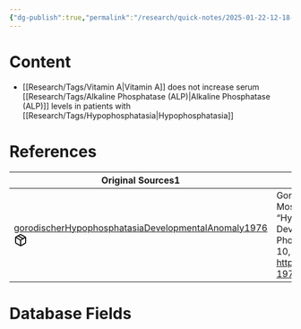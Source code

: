 ```yaml
---
{"dg-publish":true,"permalink":"/research/quick-notes/2025-01-22-12-18-55/","updated":"2025-01-28T19:49:40-05:00"}
---
```


# Content
- [[Research/Tags/Vitamin A\|Vitamin A]] does not increase serum [[Research/Tags/Alkaline Phosphatase (ALP)\|Alkaline Phosphatase (ALP)]] levels in patients with [[Research/Tags/Hypophosphatasia\|Hypophosphatasia]]
# References
<div><table class="dataview table-view-table"><thead class="table-view-thead"><tr class="table-view-tr-header"><th class="table-view-th"><span>Original Sources</span><span class="dataview small-text">1</span></th><th class="table-view-th"><span>Citations</span></th></tr></thead><tbody class="table-view-tbody"><tr><td><span><a data-tooltip-position="top" aria-label="Research/Evidence Sources/gorodischerHypophosphatasiaDevelopmentalAnomaly1976.md" data-href="Research/Evidence Sources/gorodischerHypophosphatasiaDevelopmentalAnomaly1976.md" href="Research/Evidence Sources/gorodischerHypophosphatasiaDevelopmentalAnomaly1976.md" class="internal-link" target="_blank" rel="noopener nofollow" fileclass-name="Research Links">gorodischerHypophosphatasiaDevelopmentalAnomaly1976</a><a class="metadata-menu fileclass-icon"><svg xmlns="http://www.w3.org/2000/svg" width="24" height="24" viewBox="0 0 24 24" fill="none" stroke="currentColor" stroke-width="2" stroke-linecap="round" stroke-linejoin="round" class="svg-icon lucide-package"><path d="m7.5 4.27 9 5.15"></path><path d="M21 8a2 2 0 0 0-1-1.73l-7-4a2 2 0 0 0-2 0l-7 4A2 2 0 0 0 3 8v8a2 2 0 0 0 1 1.73l7 4a2 2 0 0 0 2 0l7-4A2 2 0 0 0 21 16Z"></path><path d="m3.3 7 8.7 5 8.7-5"></path><path d="M12 22V12"></path></svg></a></span></td><td><span>Gorodischer, R., R. G. Davidson, L. L. Mosovich, and S. J. Yaffe. “Hypophosphatasia: A Developmental Anomaly of Alkaline Phosphatase?” Pediatric Research 10, no. 7 (July 1976): 650–56. <a rel="noopener nofollow" class="external-link" href="https://doi.org/10.1203/00006450-197607000-00004" target="_blank">https://doi.org/10.1203/00006450-197607000-00004</a>.</span></td></tr></tbody></table></div>

# Database Fields